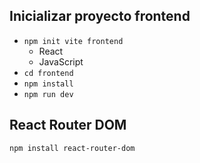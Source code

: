 ## Inicializar proyecto frontend
* ```npm init vite frontend```
    - React 
    - JavaScript
* ```cd frontend```
* ```npm install```
* ```npm run dev```

## React Router DOM
```npm install react-router-dom```